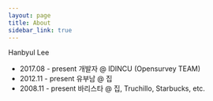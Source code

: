 ```yaml
---
layout: page
title: About
sidebar_link: true
---
```


<p class="message">
  Hanbyul Lee
</p>

- 2017.08 - present 개발자 @ IDINCU (Opensurvey TEAM)
- 2012.11 - present 유부남 @ 집
- 2008.11 - present 바리스타 @ 집, Truchillo, Starbucks, etc.
